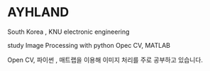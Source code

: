 # AYHLAND
South Korea , KNU electronic engineering 

study Image Processing with python Opec CV, MATLAB

Open CV, 파이썬 , 매트랩을 이용해 이미지 처리를 주로 공부하고 있습니다. 
